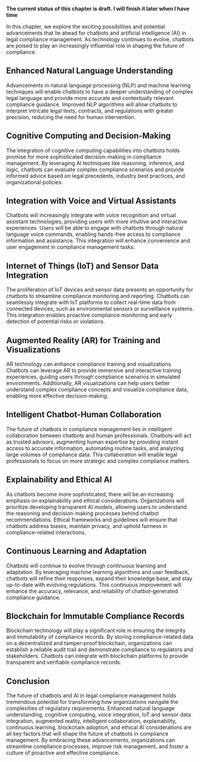 **The current status of this chapter is draft. I will finish it later when I have time**

In this chapter, we explore the exciting possibilities and potential advancements that lie ahead for chatbots and artificial intelligence (AI) in legal compliance management. As technology continues to evolve, chatbots are poised to play an increasingly influential role in shaping the future of compliance.

Enhanced Natural Language Understanding
---------------------------------------

Advancements in natural language processing (NLP) and machine learning techniques will enable chatbots to have a deeper understanding of complex legal language and provide more accurate and contextually relevant compliance guidance. Improved NLP algorithms will allow chatbots to interpret intricate legal texts, contracts, and regulations with greater precision, reducing the need for human intervention.

Cognitive Computing and Decision-Making
---------------------------------------

The integration of cognitive computing capabilities into chatbots holds promise for more sophisticated decision-making in compliance management. By leveraging AI techniques like reasoning, inference, and logic, chatbots can evaluate complex compliance scenarios and provide informed advice based on legal precedents, industry best practices, and organizational policies.

Integration with Voice and Virtual Assistants
---------------------------------------------

Chatbots will increasingly integrate with voice recognition and virtual assistant technologies, providing users with more intuitive and interactive experiences. Users will be able to engage with chatbots through natural language voice commands, enabling hands-free access to compliance information and assistance. This integration will enhance convenience and user engagement in compliance management tasks.

Internet of Things (IoT) and Sensor Data Integration
----------------------------------------------------

The proliferation of IoT devices and sensor data presents an opportunity for chatbots to streamline compliance monitoring and reporting. Chatbots can seamlessly integrate with IoT platforms to collect real-time data from connected devices, such as environmental sensors or surveillance systems. This integration enables proactive compliance monitoring and early detection of potential risks or violations.

Augmented Reality (AR) for Training and Visualizations
------------------------------------------------------

AR technology can enhance compliance training and visualizations. Chatbots can leverage AR to provide immersive and interactive training experiences, guiding users through compliance scenarios in simulated environments. Additionally, AR visualizations can help users better understand complex compliance concepts and visualize compliance data, enabling more effective decision-making.

Intelligent Chatbot-Human Collaboration
---------------------------------------

The future of chatbots in compliance management lies in intelligent collaboration between chatbots and human professionals. Chatbots will act as trusted advisors, augmenting human expertise by providing instant access to accurate information, automating routine tasks, and analyzing large volumes of compliance data. This collaboration will enable legal professionals to focus on more strategic and complex compliance matters.

Explainability and Ethical AI
-----------------------------

As chatbots become more sophisticated, there will be an increasing emphasis on explainability and ethical considerations. Organizations will prioritize developing transparent AI models, allowing users to understand the reasoning and decision-making processes behind chatbot recommendations. Ethical frameworks and guidelines will ensure that chatbots address biases, maintain privacy, and uphold fairness in compliance-related interactions.

Continuous Learning and Adaptation
----------------------------------

Chatbots will continue to evolve through continuous learning and adaptation. By leveraging machine learning algorithms and user feedback, chatbots will refine their responses, expand their knowledge base, and stay up-to-date with evolving regulations. This continuous improvement will enhance the accuracy, relevance, and reliability of chatbot-generated compliance guidance.

Blockchain for Immutable Compliance Records
-------------------------------------------

Blockchain technology will play a significant role in ensuring the integrity and immutability of compliance records. By storing compliance-related data on a decentralized and tamper-proof blockchain, organizations can establish a reliable audit trail and demonstrate compliance to regulators and stakeholders. Chatbots can integrate with blockchain platforms to provide transparent and verifiable compliance records.

Conclusion
----------

The future of chatbots and AI in legal compliance management holds tremendous potential for transforming how organizations navigate the complexities of regulatory requirements. Enhanced natural language understanding, cognitive computing, voice integration, IoT and sensor data integration, augmented reality, intelligent collaboration, explainability, continuous learning, blockchain adoption, and ethical AI considerations are all key factors that will shape the future of chatbots in compliance management. By embracing these advancements, organizations can streamline compliance processes, improve risk management, and foster a culture of proactive and effective compliance.
